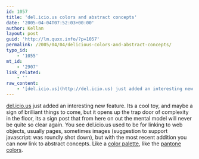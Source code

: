 ```yaml
---
id: 1057
title: 'del.icio.us colors and abstract concepts'
date: '2005-04-04T07:52:03+00:00'
author: Kellan
layout: post
guid: 'http://lm.quxx.info/?p=1057'
permalink: /2005/04/04/delicious-colors-and-abstract-concepts/
typo_id:
    - '1055'
mt_id:
    - '2907'
link_related:
    - ''
raw_content:
    - '[del.icio.us](http://del.icio.us) just added an interesting new feature.  Its a cool toy, and maybe a sign of brilliant things to come, but it opens up the trap door of complexity in the floor, its a sign post that from here on out the mental model will never be quite so clear again.  You see del.icio.us used to be for linking to web objects, usually pages, sometimes images (suggestion to support javascript: was roundly shot down), but with the most recent addition you can now link to abstract concepts.  Like a [color palette](http://del.icio.us/tag/colors), like the [pantone colors](http://del.icio.us/ash/pantone).'
---
```


[del.icio.us](http://del.icio.us) just added an interesting new feature. Its a cool toy, and maybe a sign of brilliant things to come, but it opens up the trap door of complexity in the floor, its a sign post that from here on out the mental model will never be quite so clear again. You see del.icio.us used to be for linking to web objects, usually pages, sometimes images (suggestion to support javascript: was roundly shot down), but with the most recent addition you can now link to abstract concepts. Like a [color palette](http://del.icio.us/tag/colors), like the [pantone colors](http://del.icio.us/ash/pantone).